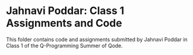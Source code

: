 # Jahnavi Poddar: Class 1 Assignments and Code
This folder contains code and assignments submitted by Jahnavi Poddar in Class 1 of the Q-Programming Summer of Qode.